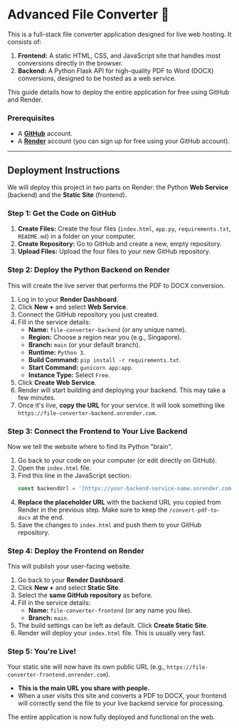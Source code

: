 # Advanced File Converter 🚀

This is a full-stack file converter application designed for live web hosting. It consists of:

1.  **Frontend:** A static HTML, CSS, and JavaScript site that handles most conversions directly in the browser.
2.  **Backend:** A Python Flask API for high-quality PDF to Word (DOCX) conversions, designed to be hosted as a web service.

This guide details how to deploy the entire application for free using GitHub and Render.

### **Prerequisites**
* A **[GitHub](https://github.com/)** account.
* A **[Render](https://render.com/)** account (you can sign up for free using your GitHub account).

---

## Deployment Instructions

We will deploy this project in two parts on Render: the Python **Web Service** (backend) and the **Static Site** (frontend).

### Step 1: Get the Code on GitHub

1.  **Create Files:** Create the four files (`index.html`, `app.py`, `requirements.txt`, `README.md`) in a folder on your computer.
2.  **Create Repository:** Go to GitHub and create a new, empty repository.
3.  **Upload Files:** Upload the four files to your new GitHub repository.

### Step 2: Deploy the Python Backend on Render

This will create the live server that performs the PDF to DOCX conversion.

1.  Log in to your **Render Dashboard**.
2.  Click **New +** and select **Web Service**.
3.  Connect the GitHub repository you just created.
4.  Fill in the service details:
    * **Name:** `file-converter-backend` (or any unique name).
    * **Region:** Choose a region near you (e.g., Singapore).
    * **Branch:** `main` (or your default branch).
    * **Runtime:** `Python 3`.
    * **Build Command:** `pip install -r requirements.txt`.
    * **Start Command:** `gunicorn app:app`.
    * **Instance Type:** Select `Free`.
5.  Click **Create Web Service**.
6.  Render will start building and deploying your backend. This may take a few minutes.
7.  Once it's live, **copy the URL** for your service. It will look something like `https://file-converter-backend.onrender.com`.

### Step 3: Connect the Frontend to Your Live Backend

Now we tell the website where to find its Python "brain".

1.  Go back to your code on your computer (or edit directly on GitHub).
2.  Open the `index.html` file.
3.  Find this line in the JavaScript section:
    ```javascript
    const backendUrl = '[https://your-backend-service-name.onrender.com/convert-pdf-to-docx](https://your-backend-service-name.onrender.com/convert-pdf-to-docx)';
    ```
4.  **Replace the placeholder URL** with the backend URL you copied from Render in the previous step. Make sure to keep the `/convert-pdf-to-docx` at the end.
5.  Save the changes to `index.html` and push them to your GitHub repository.

### Step 4: Deploy the Frontend on Render

This will publish your user-facing website.

1.  Go back to your **Render Dashboard**.
2.  Click **New +** and select **Static Site**.
3.  Select the **same GitHub repository** as before.
4.  Fill in the service details:
    * **Name:** `file-converter-frontend` (or any name you like).
    * **Branch:** `main`.
5.  The build settings can be left as default. Click **Create Static Site**.
6.  Render will deploy your `index.html` file. This is usually very fast.

### Step 5: You're Live!

Your static site will now have its own public URL (e.g., `https://file-converter-frontend.onrender.com`).

* **This is the main URL you share with people.**
* When a user visits this site and converts a PDF to DOCX, your frontend will correctly send the file to your live backend service for processing.

The entire application is now fully deployed and functional on the web.
